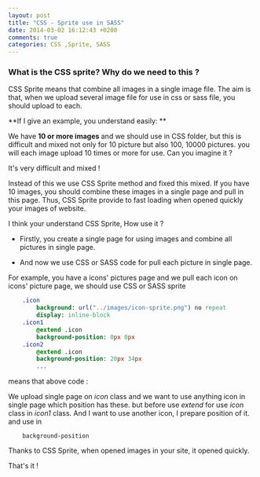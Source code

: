 ```yaml
---
layout: post
title: "CSS - Sprite use in SASS"
date: 2014-03-02 16:12:43 +0200
comments: true
categories: CSS ,Sprite, SASS
---
```


### What is the CSS sprite? Why do we need to this ?

CSS Sprite means that combine all images in a single image file. The aim is that,
when we upload several image file for use in css or sass file, you should upload to each.

**If I give an example, you understand easily: **

We have **10 or more images** and we should use in CSS folder, but this is difficult
 and mixed not only for 10 picture but also 100, 10000 pictures.
you will each image upload 10 times or more for use.
Can you imagine it ?

It's very difficult and mixed !

Instead of this we use CSS Sprite method and fixed this mixed. If you have 10 images,
you should combine  these images in a single page
and pull in this page. Thus, CSS Sprite provide to fast loading  when opened quickly your images of website.

I think your understand CSS Sprite, How use it ?

- Firstly, you create a single page for using images and combine all pictures in single page.

- And now we use CSS or SASS code for pull each picture in single page.

For example, you have a icons' pictures page and we pull each icon on icons' picture page, we
should use CSS or SASS sprite

``` sass
    .icon
        background: url("../images/icon-sprite.png") no repeat
        display: inline-block
    .icon1
        @extend .icon
        background-position: 0px 0px
    .icon2
        @extend .icon
        background-position: 20px 34px
        ...
```

means that above code :

We upload single page on *icon* class and we want to use anything icon in single page which position has these.
but before use *extend* for use *icon* class in *icon1* class. And I want to use another icon, I prepare position of it.
and use in

        background-position

Thanks to CSS Sprite, when opened images in your site, it opened quickly.

That's it !




